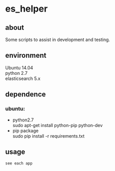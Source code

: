 # es_helper
## about
Some scripts to assist in development and testing. </br>

## environment
Ubuntu 14.04 </br>
python 2.7 </br>
elasticsearch 5.x </br>

## dependence
### ubuntu:

* python2.7 </br>
  sudo apt-get install python-pip python-dev
* pip package </br>
  sudo pip install -r requirements.txt

## usage
    see each app
